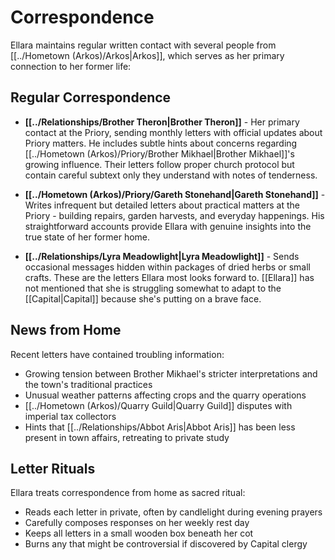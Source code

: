 # Correspondence

Ellara maintains regular written contact with several people from [[../Hometown (Arkos)/Arkos|Arkos]], which serves as her primary connection to her former life:

## Regular Correspondence

- **[[../Relationships/Brother Theron|Brother Theron]]** - Her primary contact at the Priory, sending monthly letters with official updates about Priory matters. He includes subtle hints about concerns regarding [[../Hometown (Arkos)/Priory/Brother Mikhael|Brother Mikhael]]'s growing influence. Their letters follow proper church protocol but contain careful subtext only they understand with notes of tenderness.

- **[[../Hometown (Arkos)/Priory/Gareth Stonehand|Gareth Stonehand]]** - Writes infrequent but detailed letters about practical matters at the Priory - building repairs, garden harvests, and everyday happenings. His straightforward accounts provide Ellara with genuine insights into the true state of her former home.

- **[[../Relationships/Lyra Meadowlight|Lyra Meadowlight]]** - Sends occasional messages hidden within packages of dried herbs or small crafts. These are the letters Ellara most looks forward to. [[Ellara]] has not mentioned that she is struggling somewhat to adapt to the [[Capital|Capital]] because she's putting on a brave face.

## News from Home

Recent letters have contained troubling information:
- Growing tension between Brother Mikhael's stricter interpretations and the town's traditional practices
- Unusual weather patterns affecting crops and the quarry operations
- [[../Hometown (Arkos)/Quarry Guild|Quarry Guild]] disputes with imperial tax collectors
- Hints that [[../Relationships/Abbot Aris|Abbot Aris]] has been less present in town affairs, retreating to private study

## Letter Rituals

Ellara treats correspondence from home as sacred ritual:
- Reads each letter in private, often by candlelight during evening prayers
- Carefully composes responses on her weekly rest day
- Keeps all letters in a small wooden box beneath her cot
- Burns any that might be controversial if discovered by Capital clergy
